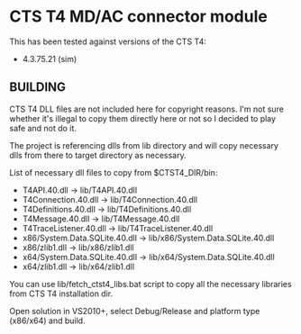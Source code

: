 # CTS T4 MD/AC connector module

This has been tested against versions of the CTS T4:
- 4.3.75.21 (sim)

## BUILDING

CTS T4 DLL files are not included here for copyright reasons. I'm not sure whether it's illegal to copy them directly here or not so I decided to play safe and not do it.

The project is referencing dlls from lib directory and will copy necessary dlls from there to target directory as necessary.

List of necessary dll files to copy from $CTST4_DIR/bin:
- T4API.40.dll -> lib/T4API.40.dll
- T4Connection.40.dll -> lib/T4Connection.40.dll
- T4Definitions.40.dll -> lib/T4Definitions.40.dll
- T4Message.40.dll -> lib/T4Message.40.dll
- T4TraceListener.40.dll -> lib/T4TraceListener.40.dll
- x86/System.Data.SQLite.40.dll -> lib/x86/System.Data.SQLite.40.dll
- x86/zlib1.dll -> lib/x86/zlib1.dll
- x64/System.Data.SQLite.40.dll -> lib/x64/System.Data.SQLite.40.dll
- x64/zlib1.dll -> lib/x64/zlib1.dll

You can use lib/fetch_ctst4_libs.bat script to copy all the necessary libraries from CTS T4 installation dir.

Open solution in VS2010+, select Debug/Release and platform type (x86/x64) and build.
